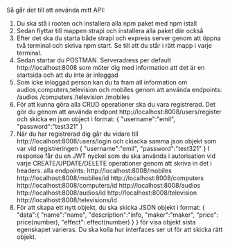 Så går det till att använda mitt API:

1. Du ska stå i rooten och installera alla npm paket med npm istall
2. Sedan flyttar till mappen strapi och installera alla paket där också
3. Efter det ska du starta både strapi och express server genom att öppna två terminal och skriva npm start. Se till att du står i rätt mapp i varje terminal.
4. Sedan startar du POSTMAN. Serveradress per default http://localhost:8008 som möter dig med information att det är en startsida och att du inte är inloggad
5. Som icke inloggad person kan du ta fram all information om audios,computers,television och mobiles genom att använda endpoints:
/audios
/computers
/television
/mobiles
6. För att kunna göra alla CRUD operationer ska du vara registrerad. Det gör du genom att använda endpont 
http://localhost:8008/users/register
och skicka en json object i format:
{
    "username":"emil",
    "password":"test321"
}
7. När du har registrerad dig går du vidare till
http://localhost:8008/users/login
och ckiacka samma json objekt som var vid registreringen
{
    "username":"emil",
    "password":"test321"
}
I response får du en JWT nyckel som du ska använda i autorisation vid varje CREATE/UPDATE/DELETE operationer genom att skriva in det i headers. 
alla endpoints:
http://localhost:8008/mobiles
http://localhost:8008/mobiles/id
http://localhost:8008/computers
http://localhost:8008/computers/id
http://localhost:8008/audios
http://localhost:8008/audios/id
http://localhost:8008/television
http://localhost:8008/televisions/id
8. För att skapa ett nytt objekt, du ska skicka JSON objekt i format:
{
    "data":{
        "name":"name",
        "description":"info,
        "maker":"maker",
        "price": price(number),
        "effect": effect(number)
    }
}
för visa objekt sista egenskapet varieras. Du ska kolla hur interfaces ser ut för att skicka rätt objekt. 

